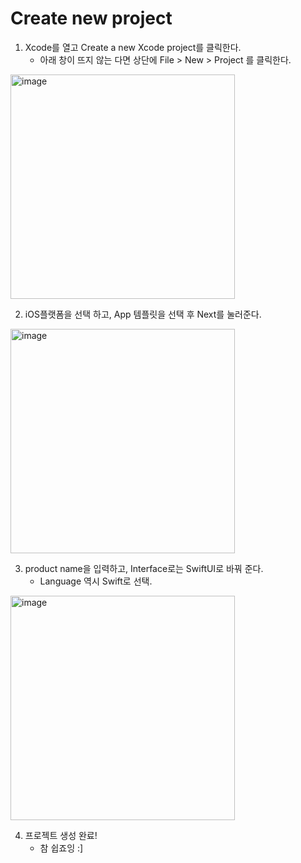 # Create new project
1. Xcode를 열고 Create a new Xcode project를 클릭한다.
    - 아래 창이 뜨지 않는 다면 상단에 File > New > Project 를 클릭한다.
<img width="359" alt="image" src="https://user-images.githubusercontent.com/87136217/226502767-e27e769d-ae8a-427a-a9ce-2dc8ca312694.png">

2. iOS플랫폼을 선택 하고, App 템플릿을 선택 후 Next를 눌러준다.
<img width="359" alt="image" src="https://user-images.githubusercontent.com/87136217/226502840-ee02a603-b94b-469c-aa6b-4c1dcae45a58.png">

3. product name을 입력하고, Interface로는 SwiftUI로 바꿔 준다.
    - Language 역시 Swift로 선택.
<img width="359" alt="image" src="https://user-images.githubusercontent.com/87136217/226502885-3b1bb3ac-f6c1-44f1-864f-5139d70ed7af.png">

4. 프로젝트 생성 완료!
    - 참 쉽죠잉 :]
